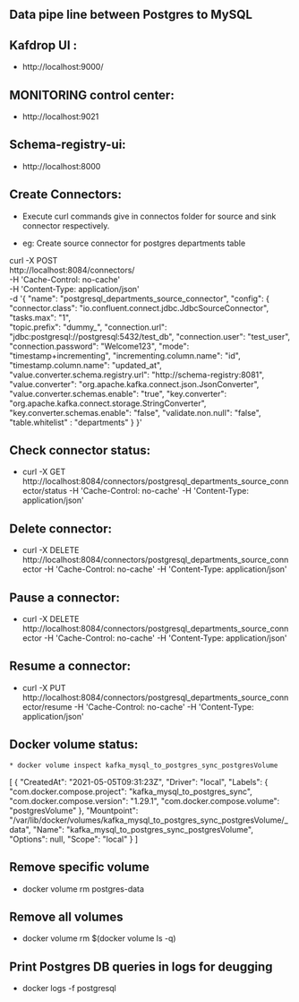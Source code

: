 ## Data pipe line between Postgres to MySQL  

## Kafdrop UI : 
 * http://localhost:9000/

## MONITORING control center: 
 * http://localhost:9021

## Schema-registry-ui:

 * http://localhost:8000


## Create Connectors:

 * Execute curl commands give in connectos folder for source and sink connector respectively.

 * eg: Create source connector for postgres departments table

curl -X POST \
  http://localhost:8084/connectors/ \
  -H 'Cache-Control: no-cache' \
  -H 'Content-Type: application/json' \
  -d '{
    "name": "postgresql_departments_source_connector",
    "config": {
        "connector.class": "io.confluent.connect.jdbc.JdbcSourceConnector",
        "tasks.max": "1",        
        "topic.prefix": "dummy_",
        "connection.url": "jdbc:postgresql://postgresql:5432/test_db",
        "connection.user": "test_user",
        "connection.password": "Welcome123",
        "mode": "timestamp+incrementing",
        "incrementing.column.name": "id",
        "timestamp.column.name": "updated_at",
        "value.converter.schema.registry.url": "http://schema-registry:8081",
        "value.converter": "org.apache.kafka.connect.json.JsonConverter",
        "value.converter.schemas.enable": "true",
        "key.converter": "org.apache.kafka.connect.storage.StringConverter",
        "key.converter.schemas.enable": "false",
        "validate.non.null": "false",
        "table.whitelist" : "departments"
      }
  }'

## Check connector status:

* curl -X GET   http://localhost:8084/connectors/postgresql_departments_source_connector/status -H 'Cache-Control: no-cache' -H 'Content-Type: application/json'

## Delete connector:

* curl -X DELETE http://localhost:8084/connectors/postgresql_departments_source_connector -H 'Cache-Control: no-cache'   -H 'Content-Type: application/json'


## Pause a connector:

* curl -X DELETE http://localhost:8084/connectors/postgresql_departments_source_connector -H 'Cache-Control: no-cache'   -H 'Content-Type: application/json'

## Resume a connector:

* curl -X PUT http://localhost:8084/connectors/postgresql_departments_source_connector/resume -H 'Cache-Control: no-cache' -H 'Content-Type: application/json'


## Docker volume status:
    * docker volume inspect kafka_mysql_to_postgres_sync_postgresVolume
[
    {
        "CreatedAt": "2021-05-05T09:31:23Z",
        "Driver": "local",
        "Labels": {
            "com.docker.compose.project": "kafka_mysql_to_postgres_sync",
            "com.docker.compose.version": "1.29.1",
            "com.docker.compose.volume": "postgresVolume"
        },
        "Mountpoint": "/var/lib/docker/volumes/kafka_mysql_to_postgres_sync_postgresVolume/_data",
        "Name": "kafka_mysql_to_postgres_sync_postgresVolume",
        "Options": null,
        "Scope": "local"
    }
]

## Remove specific volume
* docker volume rm postgres-data

## Remove all volumes
* docker volume rm $(docker volume ls -q)


## Print Postgres DB queries in logs for deugging

* docker logs -f postgresql
